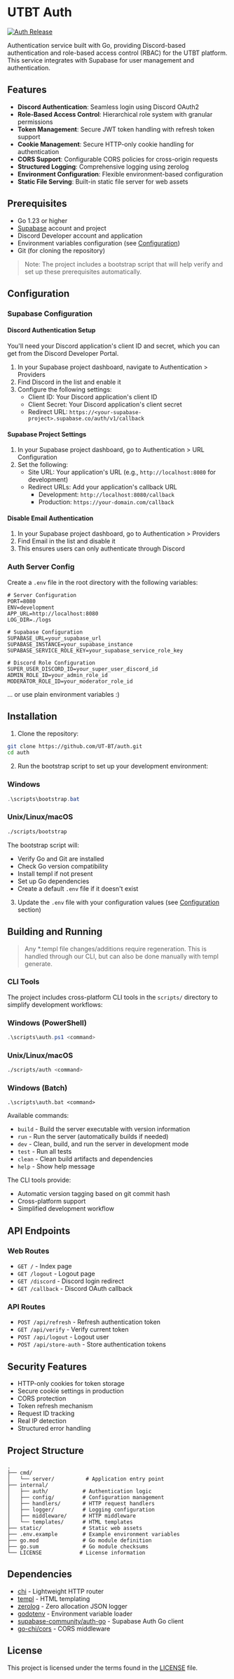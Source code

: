 # UTBT Auth

[![Auth Release](https://img.shields.io/badge/Auth-v0.1.1-blue)](https://github.com/UT-BT/auth/releases/tag/auth-v0.1.1)


Authentication service built with Go, providing Discord-based authentication and role-based access control (RBAC) for the UTBT platform. This service integrates with Supabase for user management and authentication.

## Features

- **Discord Authentication**: Seamless login using Discord OAuth2
- **Role-Based Access Control**: Hierarchical role system with granular permissions
- **Token Management**: Secure JWT token handling with refresh token support
- **Cookie Management**: Secure HTTP-only cookie handling for authentication
- **CORS Support**: Configurable CORS policies for cross-origin requests
- **Structured Logging**: Comprehensive logging using zerolog
- **Environment Configuration**: Flexible environment-based configuration
- **Static File Serving**: Built-in static file server for web assets

## Prerequisites

- Go 1.23 or higher
- [Supabase](https://supabase.com/) account and project
- Discord Developer account and application
- Environment variables configuration (see [Configuration](#configuration))
- Git (for cloning the repository)

> Note: The project includes a bootstrap script that will help verify and set up these prerequisites automatically.

## Configuration

### Supabase Configuration

#### Discord Authentication Setup

You'll need your Discord application's client ID and secret, which you can get from the Discord Developer Portal.

1. In your Supabase project dashboard, navigate to Authentication > Providers
2. Find Discord in the list and enable it
3. Configure the following settings:
   - Client ID: Your Discord application's client ID
   - Client Secret: Your Discord application's client secret
   - Redirect URL: `https://<your-supabase-project>.supabase.co/auth/v1/callback`

#### Supabase Project Settings

1. In your Supabase project dashboard, go to Authentication > URL Configuration
2. Set the following:
   - Site URL: Your application's URL (e.g., `http://localhost:8080` for development)
   - Redirect URLs: Add your application's callback URL
     - Development: `http://localhost:8080/callback`
     - Production: `https://your-domain.com/callback`

#### Disable Email Authentication

1. In your Supabase project dashboard, go to Authentication > Providers
2. Find Email in the list and disable it
3. This ensures users can only authenticate through Discord

### Auth Server Config

Create a `.env` file in the root directory with the following variables:

```env
# Server Configuration
PORT=8080
ENV=development
APP_URL=http://localhost:8080
LOG_DIR=./logs

# Supabase Configuration
SUPABASE_URL=your_supabase_url
SUPABASE_INSTANCE=your_supabase_instance
SUPABASE_SERVICE_ROLE_KEY=your_supabase_service_role_key

# Discord Role Configuration
SUPER_USER_DISCORD_ID=your_super_user_discord_id
ADMIN_ROLE_ID=your_admin_role_id
MODERATOR_ROLE_ID=your_moderator_role_id
```

... or use plain environment variables :)

## Installation

1. Clone the repository:
```bash
git clone https://github.com/UT-BT/auth.git
cd auth
```

2. Run the bootstrap script to set up your development environment:

### Windows
```powershell
.\scripts\bootstrap.bat
```

### Unix/Linux/macOS
```bash
./scripts/bootstrap
```

The bootstrap script will:
- Verify Go and Git are installed
- Check Go version compatibility
- Install templ if not present
- Set up Go dependencies
- Create a default `.env` file if it doesn't exist

3. Update the `.env` file with your configuration values (see [Configuration](#configuration) section)

## Building and Running
> Any *.templ file changes/additions require regeneration. 
> This is handled through our CLI, but can also be done manually with templ generate.
### CLI Tools

The project includes cross-platform CLI tools in the `scripts/` directory to simplify development workflows:

### Windows (PowerShell)
```powershell
.\scripts\auth.ps1 <command>
```

### Unix/Linux/macOS
```bash
./scripts/auth <command>
```

### Windows (Batch)
```batch
.\scripts\auth.bat <command>
```

Available commands:
- `build` - Build the server executable with version information
- `run` - Run the server (automatically builds if needed)
- `dev` - Clean, build, and run the server in development mode
- `test` - Run all tests
- `clean` - Clean build artifacts and dependencies
- `help` - Show help message

The CLI tools provide:
- Automatic version tagging based on git commit hash
- Cross-platform support
- Simplified development workflow

## API Endpoints

### Web Routes
- `GET /` - Index page
- `GET /logout` - Logout page
- `GET /discord` - Discord login redirect
- `GET /callback` - Discord OAuth callback

### API Routes
- `POST /api/refresh` - Refresh authentication token
- `GET /api/verify` - Verify current token
- `POST /api/logout` - Logout user
- `POST /api/store-auth` - Store authentication tokens

## Security Features

- HTTP-only cookies for token storage
- Secure cookie settings in production
- CORS protection
- Token refresh mechanism
- Request ID tracking
- Real IP detection
- Structured error handling

## Project Structure

```
.
├── cmd/
│   └── server/          # Application entry point
├── internal/
│   ├── auth/           # Authentication logic
│   ├── config/         # Configuration management
│   ├── handlers/       # HTTP request handlers
│   ├── logger/         # Logging configuration
│   ├── middleware/     # HTTP middleware
│   └── templates/      # HTML templates
├── static/             # Static web assets
├── .env.example        # Example environment variables
├── go.mod              # Go module definition
├── go.sum              # Go module checksums
└── LICENSE            # License information
```

## Dependencies

- [chi](https://github.com/go-chi/chi) - Lightweight HTTP router
- [templ](https://github.com/a-h/templ) - HTML templating
- [zerolog](https://github.com/rs/zerolog) - Zero allocation JSON logger
- [godotenv](https://github.com/joho/godotenv) - Environment variable loader
- [supabase-community/auth-go](https://github.com/supabase-community/auth-go) - Supabase Auth Go client
- [go-chi/cors](https://github.com/go-chi/cors) - CORS middleware

## License

This project is licensed under the terms found in the [LICENSE](LICENSE) file.
